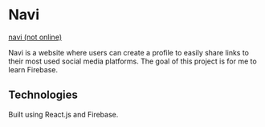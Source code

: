 # Navi

[navi (not online)](https://navi.tmp.ooo/)

Navi is a website where users can create a profile to easily share links to their most used social media platforms. The goal of this project is for me to learn Firebase.

## Technologies

Built using React.js and Firebase.